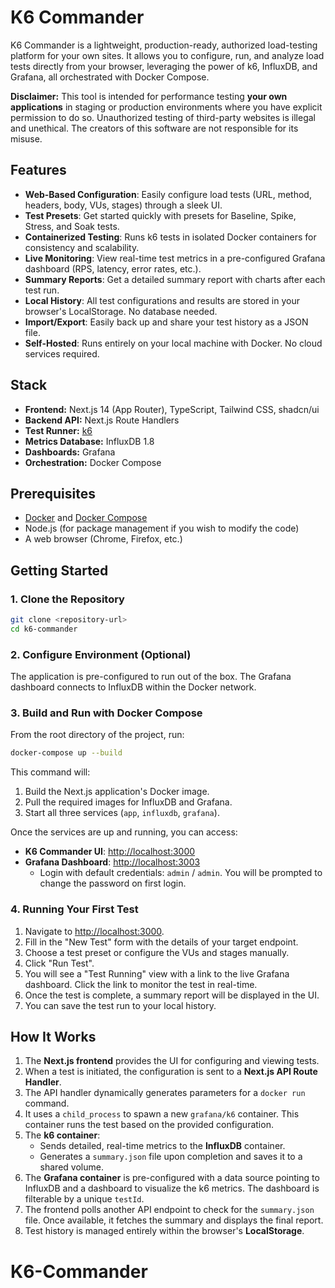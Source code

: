 # K6 Commander

K6 Commander is a lightweight, production-ready, authorized load-testing platform for your own sites. It allows you to configure, run, and analyze load tests directly from your browser, leveraging the power of k6, InfluxDB, and Grafana, all orchestrated with Docker Compose.

**Disclaimer:** This tool is intended for performance testing **your own applications** in staging or production environments where you have explicit permission to do so. Unauthorized testing of third-party websites is illegal and unethical. The creators of this software are not responsible for its misuse.

## Features

- **Web-Based Configuration**: Easily configure load tests (URL, method, headers, body, VUs, stages) through a sleek UI.
- **Test Presets**: Get started quickly with presets for Baseline, Spike, Stress, and Soak tests.
- **Containerized Testing**: Runs k6 tests in isolated Docker containers for consistency and scalability.
- **Live Monitoring**: View real-time test metrics in a pre-configured Grafana dashboard (RPS, latency, error rates, etc.).
- **Summary Reports**: Get a detailed summary report with charts after each test run.
- **Local History**: All test configurations and results are stored in your browser's LocalStorage. No database needed.
- **Import/Export**: Easily back up and share your test history as a JSON file.
- **Self-Hosted**: Runs entirely on your local machine with Docker. No cloud services required.

## Stack

- **Frontend:** Next.js 14 (App Router), TypeScript, Tailwind CSS, shadcn/ui
- **Backend API:** Next.js Route Handlers
- **Test Runner:** [k6](https://k6.io/)
- **Metrics Database:** InfluxDB 1.8
- **Dashboards:** Grafana
- **Orchestration:** Docker Compose

## Prerequisites

- [Docker](https://www.docker.com/get-started) and [Docker Compose](https://docs.docker.com/compose/install/)
- Node.js (for package management if you wish to modify the code)
- A web browser (Chrome, Firefox, etc.)

## Getting Started

### 1. Clone the Repository

```bash
git clone <repository-url>
cd k6-commander
```

### 2. Configure Environment (Optional)

The application is pre-configured to run out of the box. The Grafana dashboard connects to InfluxDB within the Docker network.

### 3. Build and Run with Docker Compose

From the root directory of the project, run:

```bash
docker-compose up --build
```

This command will:
1.  Build the Next.js application's Docker image.
2.  Pull the required images for InfluxDB and Grafana.
3.  Start all three services (`app`, `influxdb`, `grafana`).

Once the services are up and running, you can access:

- **K6 Commander UI**: [http://localhost:3000](http://localhost:3000)
- **Grafana Dashboard**: [http://localhost:3003](http://localhost:3003)
  - Login with default credentials: `admin` / `admin`. You will be prompted to change the password on first login.

### 4. Running Your First Test

1.  Navigate to [http://localhost:3000](http://localhost:3000).
2.  Fill in the "New Test" form with the details of your target endpoint.
3.  Choose a test preset or configure the VUs and stages manually.
4.  Click "Run Test".
5.  You will see a "Test Running" view with a link to the live Grafana dashboard. Click the link to monitor the test in real-time.
6.  Once the test is complete, a summary report will be displayed in the UI.
7.  You can save the test run to your local history.

## How It Works

1.  The **Next.js frontend** provides the UI for configuring and viewing tests.
2.  When a test is initiated, the configuration is sent to a **Next.js API Route Handler**.
3.  The API handler dynamically generates parameters for a `docker run` command.
4.  It uses a `child_process` to spawn a new `grafana/k6` container. This container runs the test based on the provided configuration.
5.  The **k6 container**:
    - Sends detailed, real-time metrics to the **InfluxDB** container.
    - Generates a `summary.json` file upon completion and saves it to a shared volume.
6.  The **Grafana container** is pre-configured with a data source pointing to InfluxDB and a dashboard to visualize the k6 metrics. The dashboard is filterable by a unique `testId`.
7.  The frontend polls another API endpoint to check for the `summary.json` file. Once available, it fetches the summary and displays the final report.
8.  Test history is managed entirely within the browser's **LocalStorage**.
# K6-Commander
